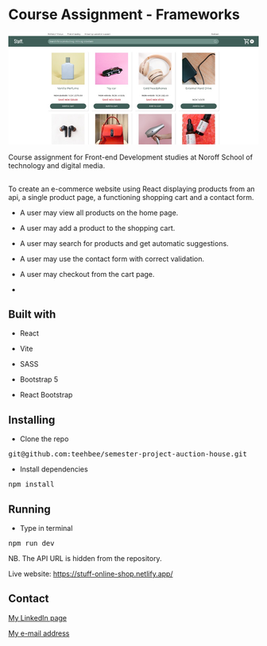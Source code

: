 # Course Assignment - Frameworks

<img src=src/assets/img/screenshot.jpg>

Course assignment for Front-end Development studies at Noroff School of technology and digital media.

##

To create an e-commerce website using React displaying products from an api, a single product page, a functioning shopping cart and a contact form.

- A user may view all products on the home page.

- A user may add a product to the shopping cart.

- A user may search for products and get automatic suggestions.

- A user may use the contact form with correct validation.

- A user may checkout from the cart page.

-

## Built with

- React

- Vite

- SASS

- Bootstrap 5

- React Bootstrap

## Installing

- Clone the repo

<pre>git@github.com:teehbee/semester-project-auction-house.git</pre>

- Install dependencies

<pre>npm install</pre>

## Running

- Type in terminal

<pre>npm run dev</pre>

NB. The API URL is hidden from the repository.

Live website: https://stuff-online-shop.netlify.app/

## Contact

[My LinkedIn page](www.linkedin.com/in/tor-håkon-bergseng-981408250)

[My e-mail address](thbergseng@gmail.com)
